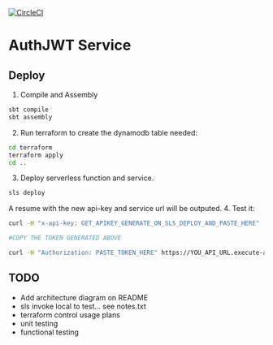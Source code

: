 [![CircleCI](https://circleci.com/gh/filipelenfers/authJwt.svg?style=svg)](https://circleci.com/gh/filipelenfers/authJwt)

# AuthJWT Service

## Deploy

1. Compile and Assembly
```bash
sbt compile
sbt assembly
```
2. Run terraform to create the dynamodb table needed:
```bash
cd terraform
terraform apply
cd ..
```
3. Deploy serverless function and service. 
```bash
sls deploy
```
A resume with the new api-key and service url will be outputed.
4. Test it:
```bash
curl -H "x-api-key: GET_APIKEY_GENERATE_ON_SLS_DEPLOY_AND_PASTE_HERE"  -X POST  https://YOU_API_URL.execute-api.us-east-1.amazonaws.com/dev/login -d  "{\"email\":\"testUser@fakeEmail.com\",\"password\":\"mypassword\"}"

#COPY THE TOKEN GENERATED ABOVE

curl -H "Authorization: PASTE_TOKEN_HERE" https://YOU_API_URL.execute-api.us-east-1.amazonaws.com/dev/helloWorld
```

## TODO

* Add architecture diagram on README
* sls invoke local to test... see notes.txt
* terraform control usage plans
* unit testing
* functional testing
